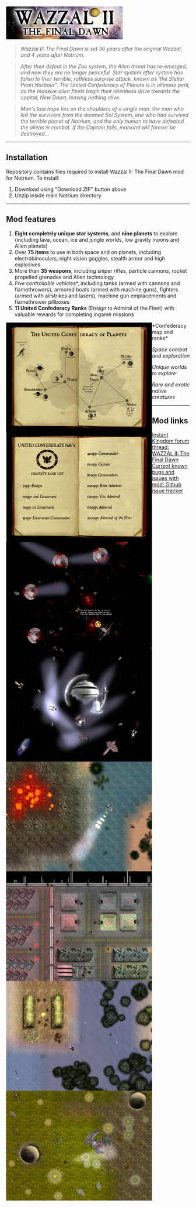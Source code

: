 ![Wazzal II: The Final Dawn](https://github.com/zexlr8er/Wazzal_II/blob/master/textures/Wazzal%20II/Promotional/banner.jpg "Wazzal II: The Final Dawn")

> *Wazzal II: The Final Dawn is set 36 years after the original Wazzal, and 4 years after Notrium.* 

>*After their defeat in the Zoo system, the Alien threat has re-emerged, and now they are no longer peaceful. Star system after system has fallen to their terrible, ruthless surprise attack, known as 'the Stellar Pearl Harbour". The United Confederacy of Planets is in ultimate peril, as the massive alien fleets begin their relentless drive towards the capital, New Dawn, leaving nothing alive.*

>*Man's last hope lies on the shoulders of a single man: the man who led the survivors from the doomed Sol System, one who had survived the terrible planet of Notrium, and the only human to have defeated the aliens in combat. If the Captain fails, mankind will forever be destroyed...*

----
## Installation
Repository contains files required to install Wazzal II: The Final Dawn mod for Notrium. To install:

1. Download using "Download ZIP" button above
2. Unzip inside main Notrium directory

----
## Mod features

1. **Eight completely unique star systems**, and **nine planets** to explore (including lava, ocean, ice and jungle worlds, low gravity moons and Alien planets)
2. Over **75 items** to use in both space and on planets, including electrobinoculars, night vision goggles, stealth armor and high explosives
3. More than **35 weapons**, including sniper rifles, particle cannons, rocket propelled grenades and Alien technology
4. *Five controllable vehicles**, including tanks (armed with cannons and flamethrowers), armored boats (armed with machine guns), fighters (armed with airstrikes and lasers), machine gun emplacements and flamethrower pillboxes
5. **11 United Confederacy Ranks** (Ensign to Admiral of the Fleet) with valuable rewards for completing ingame missions

<img src="https://github.com/zexlr8er/Wazzal_II/blob/master/textures/Wazzal%20II/book3.jpg" align="left"  height="300" width="400" >
<img src="https://github.com/zexlr8er/Wazzal_II/blob/master/textures/Wazzal%20II/book1.jpg" align="left"  height="300" width="400" >
*Confederacy map and ranks*

<img src="https://github.com/zexlr8er/Wazzal_II/blob/master/textures/Wazzal%20II/Promotional/screenshot1.png" align="left" height="300" width="400" >
<img src="https://github.com/zexlr8er/Wazzal_II/blob/master/textures/Wazzal%20II/Promotional/screenshot2.png" align="left"  height="300" width="400" >

*Space combat and exploration*

<img src="https://github.com/zexlr8er/Wazzal_II/blob/master/textures/Wazzal%20II/Promotional/screenshot3.png" align="left" height="300" width="400" >
<img src="https://github.com/zexlr8er/Wazzal_II/blob/master/textures/Wazzal%20II/Promotional/screenshot6.png" align="left"  height="300" width="400" >

*Unique worlds to explore*

<img src="https://github.com/zexlr8er/Wazzal_II/blob/master/textures/Wazzal%20II/Promotional/screenshot5.png" align="left" height="300" width="400" >
<img src="https://github.com/zexlr8er/Wazzal_II/blob/master/textures/Wazzal%20II/Promotional/screenshot4.png" align="left"  height="300" width="400" >

*Rare and exotic native creatures*


----
## Mod links
* [Instant Kingdom forum thread: WAZZAL II: The Final Dawn](http://www.instantkingdom.com/forum/viewtopic.php?t=823&start=0)
* [Current known bugs and issues with mod: Github issue tracker](https://github.com/zexlr8er/Wazzal_II/issues)
